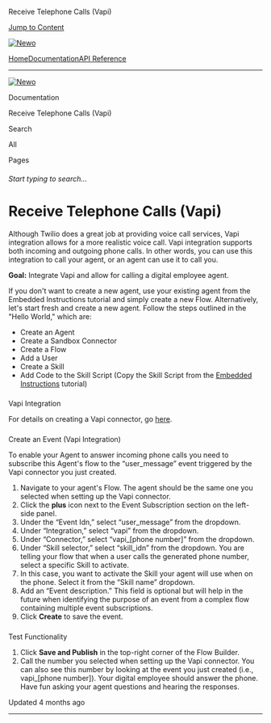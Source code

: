 Receive Telephone Calls (Vapi)

[Jump to Content](#content)

[![Newo](https://files.readme.io/895bdeef8322f081f6d0f4507a17e414930dfddfddf1de452f458dc00698ca84-small-svgviewer-png-output_9.png)](/)

[Home](/)[Documentation](index.md)[API Reference](/reference)

* * *

[![Newo](https://files.readme.io/895bdeef8322f081f6d0f4507a17e414930dfddfddf1de452f458dc00698ca84-small-svgviewer-png-output_9.png)](/)

Documentation

Receive Telephone Calls (Vapi)

Search

All

Pages

###### Start typing to search…

# Receive Telephone Calls (Vapi)

Although Twilio does a great job at providing voice call services, Vapi integration allows for a more realistic voice call. Vapi integration supports both incoming and outgoing phone calls. In other words, you can use this integration to call your agent, or an agent can use it to call you.

**Goal:** Integrate Vapi and allow for calling a digital employee agent.

If you don't want to create a new agent, use your existing agent from the Embedded Instructions tutorial and simply create a new Flow. Alternatively, let's start fresh and create a new agent. Follow the steps outlined in the "Hello World," which are:

*   Create an Agent
*   Create a Sandbox Connector
*   Create a Flow
*   Add a User
*   Create a Skill
*   Add Code to the Skill Script (Copy the Skill Script from the [Embedded Instructions](embedded-instructions.md) tutorial)

### 

Vapi Integration

[](#vapi-integration)

For details on creating a Vapi connector, go [here](vapi-integration.md).

### 

Create an Event (Vapi Integration)

[](#create-an-event-vapi-integration)

To enable your Agent to answer incoming phone calls you need to subscribe this Agent's flow to the “user\_message” event triggered by the Vapi connector you just created.

1.  Navigate to your agent's Flow. The agent should be the same one you selected when setting up the Vapi connector.
2.  Click the **plus** icon next to the Event Subscription section on the left-side panel.
3.  Under the “Event Idn,” select “user\_message” from the dropdown.
4.  Under “Integration,” select “vapi” from the dropdown.
5.  Under “Connector,” select “vapi\_\[phone number\]” from the dropdown.
6.  Under “Skill selector,” select “skill\_idn” from the dropdown. You are telling your flow that when a user calls the generated phone number, select a specific Skill to activate.
7.  In this case, you want to activate the Skill your agent will use when on the phone. Select it from the “Skill name” dropdown.
8.  Add an “Event description.” This field is optional but will help in the future when identifying the purpose of an event from a complex flow containing multiple event subscriptions.
9.  Click **Create** to save the event.

### 

Test Functionality

[](#test-functionality)

1.  Click **Save and Publish** in the top-right corner of the Flow Builder.
2.  Call the number you selected when setting up the Vapi connector. You can also see this number by looking at the event you just created (i.e., vapi\_\[phone number\]). Your digital employee should answer the phone. Have fun asking your agent questions and hearing the responses.

Updated 4 months ago

* * *
